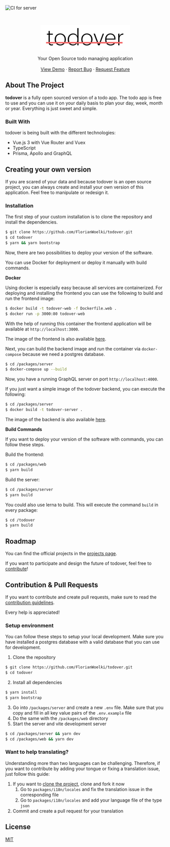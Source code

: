![CI for server](https://github.com/florianwoelki/todover/actions/workflows/server.yml/badge.svg)

<br />
<p align="center">
  <a href="">
    <img src="assets/logo.png" alt="Logo" height="80">
  </a>

  <p align="center">
    Your Open Source todo managing application
    <br />
    <br />
    <a href="https://www.todover.com/">View Demo</a>
    ·
    <a href="https://github.com/FlorianWoelki/todover/issues/new?assignees=&labels=bug&template=bug_report.md&title=">Report Bug</a>
    ·
    <a href="https://github.com/FlorianWoelki/todover/issues/new?assignees=&labels=enhancement%2C+idea&template=feature_request.md&title=">Request Feature</a>
  </p>
</p>

## About The Project

**todover** is a fully open sourced version of a todo app. The todo app is free to use and you can use it on your daily basis to plan your day, week, month or year. Everything is just sweet and simple.

### Built With

todover is being built with the different technologies:
* Vue.js 3 with Vue Router and Vuex
* TypeScript
* Prisma, Apollo and GraphQL

## Creating your own version

If you are scared of your data and because todover is an open source project, you can always create and install your own version of this application. Feel free to manipulate or redesign it.

### Installation

The first step of your custom installation is to clone the repository and install the dependencies.
```sh
$ git clone https://github.com/FlorianWoelki/todover.git
$ cd todover
$ yarn && yarn bootstrap
```

Now, there are two possibilities to deploy your version of the software.

You can use Docker for deployment or deploy it manually with build commands.

**Docker**

Using docker is especially easy because all services are containerized. For deploying and installing the frontend you can use the following to build and run the frontend image:
```sh
$ docker build -t todover-web -f Dockerfile.web .
$ docker run -p 3000:80 todover-web
```

With the help of running this container the frontend application will be available at `http://localhost:3000`.

The image of the frontend is also available [here](https://hub.docker.com/repository/docker/florianwoelki/todover-web).

Next, you can build the backend image and run the container via `docker-compose` because we need a postgres database.
```sh
$ cd /packages/server
$ docker-compose up --build
```

Now, you have a running GraphQL server on port `http://localhost:4000`.

If you just want a simple image of the todover backend, you can execute the following:
```sh
$ cd /packages/server
$ docker build -t todover-server .
```

The image of the backend is also available [here](https://hub.docker.com/repository/docker/florianwoelki/todover-server).

**Build Commands**

If you want to deploy your version of the software with commands, you can follow these steps.

Build the frontend:
```sh
$ cd /packages/web
$ yarn build
```

Build the server:
```sh
$ cd /packages/server
$ yarn build
```

You could also use lerna to build. This will execute the command `build` in every package:
```sh
$ cd /todover
$ yarn build
```

## Roadmap

You can find the official projects in the [projects page](https://github.com/FlorianWoelki/todover/projects).

If you want to participate and design the future of todover, feel free to [contribute](https://github.com/FlorianWoelki/todover/blob/main/.github/CONTRIBUTING.md)!

## Contribution & Pull Requests

If you want to contribute and create pull requests, make sure to read the [contribution guidelines](https://github.com/FlorianWoelki/todover/blob/main/.github/CONTRIBUTING.md).

Every help is appreciated!

### Setup environment

You can follow these steps to setup your local development. Make sure you have installed a postgres database with a valid database that you can use for development.

1. Clone the repository
```sh
$ git clone https://github.com/FlorianWoelki/todover.git
$ cd todover
```
2. Install all dependencies
```sh
$ yarn install
$ yarn bootstrap
```
3. Go into `/packages/server` and create a new `.env` file. Make sure that you copy and fill in all key value pairs of the `.env.example` file
4. Do the same with the `/packages/web` directory
5. Start the server and vite development server
```sh
$ cd /packages/server && yarn dev
$ cd /packages/web && yarn dev
```

### Want to help translating?

Understanding more than two languages can be challenging. Therefore, if you want to contribute by adding your tongue or fixing a translation issue, just follow this guide:

1. If you want to [clone the project](https://github.com/FlorianWoelki/todover/blob/main/.github/CONTRIBUTING.md), clone and fork it now
    1. Go to `packages/i18n/locales` and fix the translation issue in the corresponding file 
    2. Go to `packages/i18n/locales` and add your language file of the type `json`
3. Commit and create a pull request for your translation

## License

[MIT](https://opensource.org/licenses/MIT)
